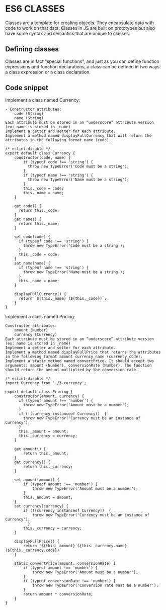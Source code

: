 # ES6 CLASSES

Classes are a template for creating objects. They encapsulate data with code to work on that data. Classes in JS are built on prototypes but also have some syntax and semantics that are unique to classes.

## Defining classes

Classes are in fact "special functions", and just as you can define function expressions and function declarations, a class can be defined in two ways: a class expression or a class declaration.

## Code snippet

Implement a class named Currency:

    - Constructor attributes:
        code (String)
        name (String)
    Each attribute must be stored in an “underscore” attribute version (ex: name is stored in _name)
    Implement a getter and setter for each attribute.
    Implement a method named displayFullCurrency that will return the attributes in the following format name (code).

```
/* eslint-disable */
export default class Currency {
    constructor(code, name) {
        if (typeof code !== 'string') {
          throw new TypeError('Code must be a string');
        }
        if (typeof name !== 'string') {
          throw new TypeError('Name must be a string');
        }
        this._code = code;
        this._name = name;
    }

    get code() {
      return this._code;
    }
    get name() {
      return this._name;
    }

    set code(code) {
      if (typeof code !== 'string') {
        throw new TypeError('Code must be a string');
      }
      this._code = code;
    }
    set name(name) {
      if (typeof name !== 'string') {
        throw new TypeError('Name must be a string');
      }
      this._name = name;
    }

    displayFullCurrency() {
      return `${this._name} (${this._code})`;
    }
}
```

Implement a class named Pricing:

    Constructor attributes:
        amount (Number)
        currency (Currency)
    Each attribute must be stored in an “underscore” attribute version (ex: name is stored in _name)
    Implement a getter and setter for each attribute.
    Implement a method named displayFullPrice that returns the attributes in the following format amount currency_name (currency_code).
    Implement a static method named convertPrice. It should accept two arguments: amount (Number), conversionRate (Number). The function should return the amount multiplied by the conversion rate.


```
/* eslint-disable */
import Currency from './3-currency';

export default class Pricing {
    constructor(amount, currency) {
      if (typeof amount !== 'number') {
        throw new TypeError('Amount must be a number');
      }
      if (!(currency instanceof Currency))  {
        throw new TypeError('Currency must be an instance of Currency');
      }
      this._amount = amount;
      this._currency = currency;
    }

    get amount() {
        return this._amount;
    }
    get currency() {
        return this._currency;
    }

    set amount(amount) {
        if (typeof amount !== 'number') {
            throw new TypeError('Amount must be a number');
        }
        this._amount = amount;
    }
    set currency(currency) {
        if (!(currency instanceof Currency))  {
            throw new TypeError('Currency must be an instance of Currency');
          }
        this._currency = currency;
    }

    displayFullPrice() {
        return `${this._amount} ${this._currency.name} (${this._currency.code})`
    }

    static convertPrice(amount, conversionRate) {
        if (typeof amount !== 'number') {
            throw new TypeError('Amount must be a number');
        }
        if (typeof conversionRate !== 'number') {
            throw new TypeError('Conversion rate must be a number');
        }
        return amount * conversionRate;
    }
}
```